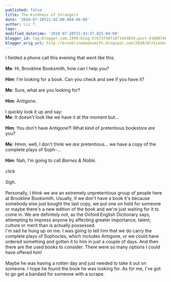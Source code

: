 ```yaml
---
published: false
title: The Kindness of Strangers
date: '2010-07-20T21:02:00.004-04:00'
author: Liz T.
tags: 
modified_datetime: '2010-07-20T21:43:37.825-04:00'
blogger_id: tag:blogger.com,1999:blog-5767374071871443859.post-4108074663782975175
blogger_orig_url: http://brooklinebooksmith.blogspot.com/2010/07/kindness-of-strangers.html
---
```


I fielded a phone call this evening that went like this:<br /><br /><strong>Me</strong>: Hi, <span id="SPELLING_ERROR_0" class="blsp-spelling-error">Brookline</span> <span id="SPELLING_ERROR_1" class="blsp-spelling-error">Booksmith</span>, how can I help you?<br /><br /><strong>Him</strong>: I'm looking for a book. Can you check and see if you have it?<br /><br /><strong>Me</strong>: Sure, what are you looking for?<br /><br /><strong>Him</strong>: Antigone.<br /><br />I quickly look it up and say:<br /><strong>Me</strong>: It doesn't look like we have it at the moment but...<br /><br /><strong>Him</strong>: You don't have Antigone?! What kind of pretentious bookstore <em>are</em> you?<br /><br /><strong>Me</strong>: <span id="SPELLING_ERROR_2" class="blsp-spelling-error">Hmm</span>, well, I don't think we <em>are</em> pretentious... we have a copy of the complete plays of <span id="SPELLING_ERROR_3" class="blsp-spelling-error">Soph</span>-...<br /><br /><strong>Him</strong>: Nah, I'm going to call <em>Barnes &amp; Noble</em>.<br /><br />*click*<br /><br />Sigh.<br /><br />Personally, I think we are an extremely <em><span id="SPELLING_ERROR_4" class="blsp-spelling-error">un</span></em>pretentious group of people here at <span id="SPELLING_ERROR_5" class="blsp-spelling-error">Brookline</span> <span id="SPELLING_ERROR_6" class="blsp-spelling-error">Booksmith</span>.  Usually, if we don't have a book it's because somebody else just bought the last copy, we put one on hold for someone or maybe there's a new edition of the book and we're just waiting for it to come in.  We are definitely not, as the Oxford English Dictionary says, attempting to impress anyone by affecting greater importance, talent, culture or merit than is actually possessed. <br />I'm sad he hung up on me.  I was going to tell him that we do carry the complete plays of Sophocles, which <span id="SPELLING_ERROR_7" class="blsp-spelling-error">includes</span> Antigone, or we could have ordered something and gotten it to him in just a couple of days.  And then there are the used books to consider.  There were so many options I could have offered him!<br /><br />Maybe he was having a rotten day and just needed to take it out on someone.  I hope he found the book he was looking for.  As for me, I've got to go get a <span id="SPELLING_ERROR_8" class="blsp-spelling-error">bandaid</span> for someone with a scrape.